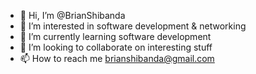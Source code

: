 - 👋 Hi, I’m @BrianShibanda
- 👀 I’m interested in software development & networking
- 🌱 I’m currently learning software development
- 💞️ I’m looking to collaborate on interesting stuff
- 📫 How to reach me brianshibanda@gmail.com

<!---
BrianShibanda/BrianShibanda is a ✨ special ✨ repository because its `README.md` (this file) appears on your GitHub profile.
You can click the Preview link to take a look at your changes.
--->
